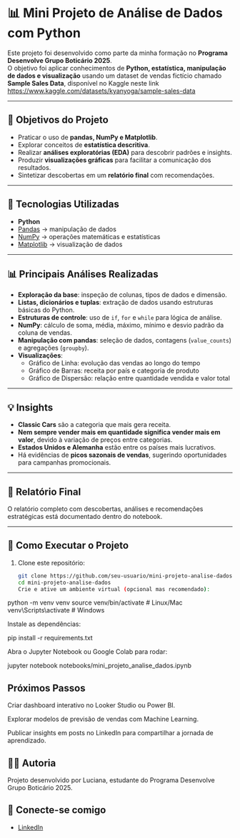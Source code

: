 # 📊 Mini Projeto de Análise de Dados com Python

Este projeto foi desenvolvido como parte da minha formação no **Programa Desenvolve Grupo Boticário 2025**.  
O objetivo foi aplicar conhecimentos de **Python, estatística, manipulação de dados e visualização** usando um dataset de vendas fictício chamado **Sample Sales Data**, disponível no Kaggle neste link https://www.kaggle.com/datasets/kyanyoga/sample-sales-data

---

## 🎯 Objetivos do Projeto
- Praticar o uso de **pandas, NumPy e Matplotlib**.
- Explorar conceitos de **estatística descritiva**.
- Realizar **análises exploratórias (EDA)** para descobrir padrões e insights.
- Produzir **visualizações gráficas** para facilitar a comunicação dos resultados.
- Sintetizar descobertas em um **relatório final** com recomendações.

---

## 🔧 Tecnologias Utilizadas
- **Python**
- [Pandas](https://pandas.pydata.org/) → manipulação de dados  
- [NumPy](https://numpy.org/) → operações matemáticas e estatísticas  
- [Matplotlib](https://matplotlib.org/) → visualização de dados  

---

## 📊 Principais Análises Realizadas
- **Exploração da base**: inspeção de colunas, tipos de dados e dimensão.  
- **Listas, dicionários e tuplas**: extração de dados usando estruturas básicas do Python.  
- **Estruturas de controle**: uso de `if`, `for` e `while` para lógica de análise.  
- **NumPy**: cálculo de soma, média, máximo, mínimo e desvio padrão da coluna de vendas.  
- **Manipulação com pandas**: seleção de dados, contagens (`value_counts`) e agregações (`groupby`).  
- **Visualizações**:
  - Gráfico de Linha: evolução das vendas ao longo do tempo  
  - Gráfico de Barras: receita por país e categoria de produto  
  - Gráfico de Dispersão: relação entre quantidade vendida e valor total  

---

## 💡 Insights
- **Classic Cars** são a categoria que mais gera receita.  
- **Nem sempre vender mais em quantidade significa vender mais em valor**, devido à variação de preços entre categorias.  
- **Estados Unidos e Alemanha** estão entre os países mais lucrativos.  
- Há evidências de **picos sazonais de vendas**, sugerindo oportunidades para campanhas promocionais.

---

## 📄 Relatório Final
O relatório completo com descobertas, análises e recomendações estratégicas está documentado dentro do notebook.  

---

## 🚀 Como Executar o Projeto

1. Clone este repositório:
   ```bash
   git clone https://github.com/seu-usuario/mini-projeto-analise-dados.git
   cd mini-projeto-analise-dados
   Crie e ative um ambiente virtual (opcional mas recomendado):

python -m venv venv
source venv/bin/activate   # Linux/Mac
venv\Scripts\activate      # Windows


Instale as dependências:

pip install -r requirements.txt


Abra o Jupyter Notebook ou Google Colab para rodar:

jupyter notebook notebooks/mini_projeto_analise_dados.ipynb

## Próximos Passos

Criar dashboard interativo no Looker Studio ou Power BI.

Explorar modelos de previsão de vendas com Machine Learning.

Publicar insights em posts no LinkedIn para compartilhar a jornada de aprendizado.

## 👩‍💻 Autoria

Projeto desenvolvido por Luciana, estudante do Programa Desenvolve Grupo Boticário 2025.

## 🔗 Conecte-se comigo

- [LinkedIn](https://linkedin.com/in/lucianaqa)
